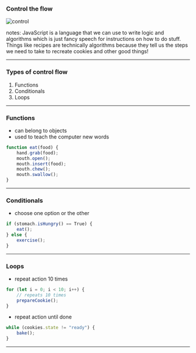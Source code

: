 ### Control the flow

![control](https://media.giphy.com/media/gNzDiRiZS3SXS/giphy.gif)

notes:
JavaScript is a language that we can use to write logic and algorithms which is just fancy speech for instructions on how to do stuff. Things like recipes are technically algorithms because they tell us the steps we need to take to recreate cookies and other good things!

---

### Types of control flow
1. Functions
2. Conditionals
3. Loops

---
### Functions
- can belong to objects
- used to teach the computer new words

```js
function eat(food) {
	hand.grab(food);
	mouth.open();
	mouth.insert(food);
	mouth.chew();
	mouth.swallow();
}
```
---
### Conditionals
- choose one option or the other

```js
if (stomach.isHungry() == True) {
	eat();
} else {
	exercise();
}
```

---

### Loops
- repeat action 10 times

```js
for (let i = 0; i < 10; i++) {
	// repeats 10 times
	prepareCookie();
}
```

- repeat action until done

```js
while (cookies.state != "ready") {
	bake();
}
```

---
